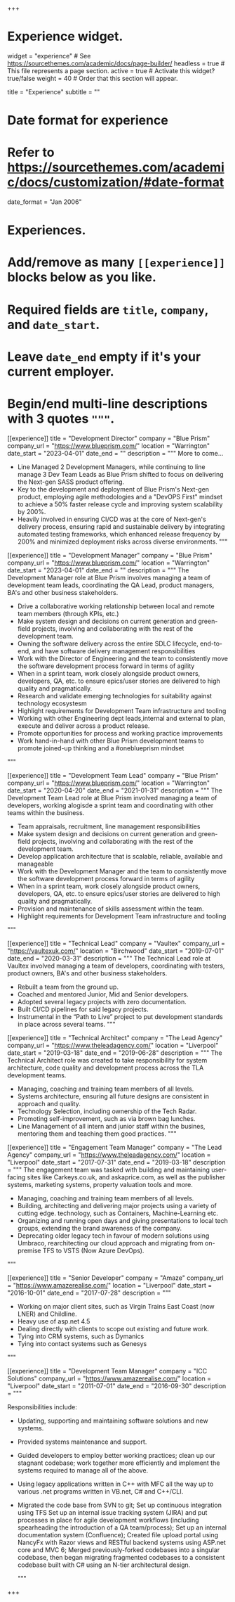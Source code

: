 +++
# Experience widget.
widget = "experience"  # See https://sourcethemes.com/academic/docs/page-builder/
headless = true  # This file represents a page section.
active = true  # Activate this widget? true/false
weight = 40  # Order that this section will appear.

title = "Experience"
subtitle = ""

# Date format for experience
#   Refer to https://sourcethemes.com/academic/docs/customization/#date-format
date_format = "Jan 2006"

# Experiences.
#   Add/remove as many `[[experience]]` blocks below as you like.
#   Required fields are `title`, `company`, and `date_start`.
#   Leave `date_end` empty if it's your current employer.
#   Begin/end multi-line descriptions with 3 quotes `"""`.
[[experience]]
  title = "Development Director"
  company = "Blue Prism"
  company_url = "https://www.blueprism.com/"
  location = "Warrington"
  date_start = "2023-04-01"
  date_end = ""
  description = """
More to come...
* Line Managed 2 Development Managers, while continuing to line manage 3 Dev Team Leads as Blue Prism shifted to focus on delivering the Next-gen SASS product offering.
* Key to the development and deployment of Blue Prism's Next-gen product, employing agile methodologies and a "DevOPS First" mindset to achieve a 50% faster release cycle and improving system scalability by 200%.
* Heavily involved in ensuring CI/CD was at the core of Next-gen's delivery process, ensuring rapid and sustainable delivery by integrating automated testing frameworks, which enhanced release frequency by 200% and minimized deployment risks across diverse environments.
  """


[[experience]]
  title = "Development Manager"
  company = "Blue Prism"
  company_url = "https://www.blueprism.com/"
  location = "Warrington"
  date_start = "2023-04-01"
  date_end = ""
  description = """
The Development Manager role at Blue Prism involves managing a team of development team leads, coordinating the QA Lead, product managers, BA's and other business stakeholders.
  *	Drive a collaborative working relationship between local and remote team members (through KPIs, etc.)
  *	Make system design and decisions on current generation and green-field projects, involving and collaborating with the rest of the development team. 
  *	Owning the software delivery across the entire SDLC lifecycle, end-to-end, and have software delivery management responsibilities 
  *	Work with the Director of Engineering and the team to consistently move the software development process forward in terms of agility
  *	When in a sprint team, work closely alongside product owners, developers, QA, etc. to ensure epics/user stories are delivered to high quality and pragmatically.
  *	Research and validate emerging technologies for suitability against technology ecosystesm
  *	Highlight requirements for Development Team infrastructure and tooling
  *	Working with other Engineering dept leads,internal and external to plan, execute and deliver across a product release.
  *	Promote opportunities for process and working practice improvements
  *	Work hand-in-hand with other Blue Prism development teams to promote joined-up thinking and a  #oneblueprism mindset

  """

[[experience]]
  title = "Development Team Lead"
  company = "Blue Prism"
  company_url = "https://www.blueprism.com/"
  location = "Warrington"
  date_start = "2020-04-20"
  date_end = "2021-01-31"
  description = """
The Development Team Lead role at Blue Prism involved managing a team of developers, working alogisde a sprint team and coordinating with other teams within the business.
  *	Team appraisals, recruitment, line management responsibilities 
  *	Make system design and decisions on current generation and green-field projects, involving and collaborating with the rest of the development team. 
  *	Develop application architecture that is scalable, reliable, available and manageable
  *	Work with the Development Manager and the team to consistently move the software development process forward in terms of agility
  *	When in a sprint team, work closely alongside product owners, developers, QA, etc. to ensure epics/user stories are delivered to high quality and pragmatically.
  *	Provision and maintenance of skills assessment within the team.
  *	Highlight requirements for Development Team infrastructure and tooling

  """

[[experience]]
  title = "Technical Lead"
  company = "Vaultex"
  company_url = "https://vaultexuk.com/"
  location = "Birchwood"
  date_start = "2019-07-01"
  date_end = "2020-03-31"
  description = """
The Technical Lead role at Vaultex involved managing a team of developers, coordinating with testers, product owners, BA's and other business stakeholders.
  * Rebuilt a team from the ground up.
  * Coached and mentored Junior, Mid and Senior developers.
  * Adopted several legacy projects with zero documentation.
  * Built CI/CD pipelines for said legacy projects.
  * Instrumental in the “Path to Live” project to put development standards in place across several teams.
  """

[[experience]]
  title = "Technical Architect"
  company = "The Lead Agency"
  company_url = "https://www.theleadagency.com/"
  location = "Liverpool"
  date_start = "2019-03-18"
  date_end = "2019-06-28"
  description = """
The Technical Architect role was created to take responsibility for system architecture, code quality and development process across the TLA development teams. 
  
  * Managing, coaching and training team members of all levels. 
  * Systems architecture, ensuring all future designs are consistent in approach and quality.
  * Technology Selection, including ownership of the Tech Radar.
  * Promoting self-improvement, such as via brown bag lunches.
  * Line Management of all intern and junior staff within the busines, mentoring them and teaching them good practices.
  """

[[experience]]
  title = "Engagement Team Manager"
  company = "The Lead Agency"
  company_url = "https://www.theleadagency.com/"
  location = "Liverpool"
  date_start = "2017-07-31"
  date_end = "2019-03-18"
  description = """
  The engagement team was tasked with building and maintaining user-facing sites like Carkeys.co.uk, and askaprice.com, as well as the publisher systems, marketing systems, property valuation tools and more.
  
 * Managing, coaching and training team members of all levels. 
 * Building, architecting and delivering major projects using a variety of cutting edge. technology, such as Containers, Machine-Learning etc. 
 * Organizing and running open days and giving presentations to local tech groups, extending the brand awareness of the company.
 * Deprecating older legacy tech in favour of modern solutions using Umbraco, rearchitecting our cloud approach and migrating from on-premise TFS to VSTS (Now Azure DevOps).

  """

[[experience]]
  title = "Senior Developer"
  company = "Amaze"
  company_url = "https://www.amazerealise.com/"
  location = "Liverpool"
  date_start = "2016-10-01"
  date_end = "2017-07-28"
  description = """
  
 * Working on major client sites, such as Virgin Trains East Coast (now LNER) and Childline.
 * Heavy use of asp.net 4.5
 * Dealing directly with clients to scope out existing and future work.
 * Tying into CRM systems, such as Dymanics
 * Tying into contact systems such as Genesys

  """

[[experience]]
  title = "Development Team Manager"
  company = "ICC Solutions"
  company_url = "https://www.amazerealise.com/"
  location = "Liverpool"
  date_start = "2011-07-01"
  date_end = "2016-09-30"
  description = """
  
  Responsibilities include: 

* Updating, supporting and maintaining software solutions and new systems.
* Provided systems maintenance and support.
* Guided developers to employ better working practices; clean up our stagnant codebase; work together more efficiently and implement the systems required to manage all of the above.
* Using legacy applications written in C++ with MFC all the way up to various .net programs written in VB.net, C# and C++/CLI.
* Migrated the code base from SVN to git; Set up continuous integration using TFS Set up an internal issue tracking system (JIRA) and put processes in place for agile development workflows (including spearheading the introduction of a QA team/process); Set up an internal documentation system (Confluence); Created file upload portal using NancyFx with Razor views and RESTful backend systems using ASP.net core and MVC 6; Merged previously-forked codebases into a singular codebase, then began migrating fragmented codebases to a consistent codebase built with C# using an N-tier architectural design.


  """

+++
